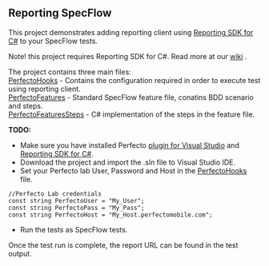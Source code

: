 ## Reporting SpecFlow

This project demonstrates adding reporting client using [Reporting SDK for C#](https://www.nuget.org/packages/Perfecto-Reporting) to your SpecFlow tests.

Note! this project requires Reporting SDK for C#. Read more at our [wiki](https://github.com/PerfectoCode/Samples/wiki) .



The project contains three main files:<br/>
[PerfectoHooks](PerfectoSpecFlow/PerfectoHooks.cs) - Contains the configuration required in order to execute test using reporting client.<br/>
[PerfectoFeatures](PerfectoSpecFlow/PerfectoFeatures.feature) - Standard SpecFlow feature file, conatins BDD scenario and steps. <br/>
[PerfectoFeaturesSteps](PerfectoSpecFlow/PerfectoFeaturesSteps.cs) - C# implementation of the steps in the feature file. 

**TODO:**

- Make sure you have installed Perfecto [plugin for Visual Studio](https://www.perfectomobile.com/integrations/continuous-quality-integrated-visual-studio) and [Reporting SDK for C#](https://www.nuget.org/packages/Perfecto-Reporting).
- Download the project and import the .sln file to Visual Studio IDE.
- Set your Perfecto lab User, Password and Host in the [PerfectoHooks](PerfectoSpecFlow/PerfectoHooks.cs) file. 
```Csharp
//Perfecto Lab credentials
const string PerfectoUser = "My_User";
const string PerfectoPass = "My_Pass";
const string PerfectoHost = "My_Host.perfectomobile.com"; 
``` 
- Run the tests as SpecFlow tests. 

Once the test run is complete, the report URL can be found in the test output.<br/>
